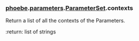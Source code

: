 ### [phoebe](phoebe.md).[parameters](phoebe.parameters.md).[ParameterSet](phoebe.parameters.ParameterSet.md).contexts



Return a list of all the contexts of the Parameters.

:return: list of strings

